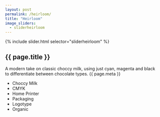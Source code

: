 ```yaml
---
layout: post
permalink: /heirloom/
title: "Heirloom"
image_sliders:
  - sliderheirloom
---
```

<section class="section fadeup float_left col-1-2 grid-mar">

<div>
  <div id="slideshow">
  {% include slider.html selector="sliderheirloom" %}
  </div>

  <article class="txt-centre">
  <h2>{{ page.title }}</h2>
  <p>

  A modern take on classic choccy milk, using just cyan, magenta and black to differentiate between chocolate types.
    <span class="meta">{{ page.meta }}</span>
  </p>
  <ul>
    <li>Choccy Milk</li>
    <li>CMYK</li>
    <li>Home Printer</li>
    <li>Packaging</li>
    <li>Logotype</li>
    <li>Organic</li>
  </ul>
  </article>
</div>

</section>
<!-- float_left -->
